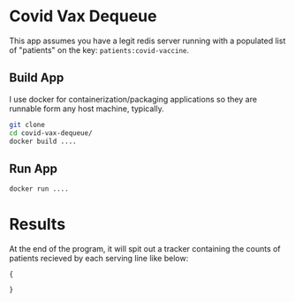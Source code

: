 # Covid Vax Dequeue

This app assumes you have a legit redis server running with a populated list of "patients" on the key: `patients:covid-vaccine`.

## Build App
I use docker for containerization/packaging applications so they are runnable form any host machine, typically.

```bash
git clone 
cd covid-vax-dequeue/
docker build .... 
```

## Run App
```bash
docker run ....
```

# Results
At the end of the program, it will spit out a tracker containing the counts of patients recieved by each serving line like below:

```
{
    
}
```